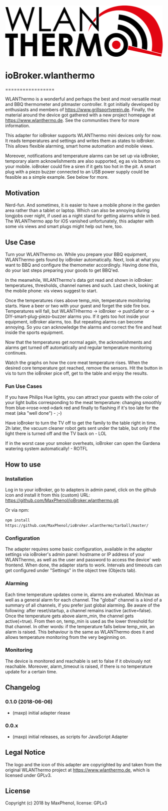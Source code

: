 ![Logo](admin/wlanthermo-logo.png)
# ioBroker.wlanthermo
=================

WLANThermo is a wonderful and perhaps the best and most versatile meat and BBQ thermometer and pitmaster controller. It got initially developed by enthusiasts and members of https://www.grillsportverein.de. Finally, the material around the device got gathered with a new project homepage at https://www.wlanthermo.de. See the communities there for more information.

This adapter for ioBroker supports WLANThermo mini devices only for now. It reads temperatures and settings and writes them as states to ioBroker. This allows flexible alarming, smart home automation and mobile views.

Moreover, notifications and temperature alarms can be set up via ioBroker, temporary alarm acknowlishments are also supported, eg as vis buttons on your mobile. ioBroker could fire a siren if it gets too hot in the pit. A smart plug with a piezo buzzer connected to an USB power supply could be feasible as a simple example. See below for more.

## Motivation

Nerd-fun. And sometimes, it is easier to have a mobile phone in the garden area rather than a tablet or laptop. Which can also be annoying during longjobs over night, if used as a night stand for getting alarms while in bed.
The WLANThermo app for iOS vanished unfortunately, this adapter with some vis views and smart plugs might help out here, too.

## Use Case

Turn your WLANThermo on. While you prepare your BBQ equipment, WLANThermo gets found by ioBroker automatically. Next, look at what you want to BBQ and configure the themometer accordingly. Having done this, do your last steps preparing your goods to get BBQ'ed.

In the meanwhile, WLANThermo's data got read and shown in ioBroker: temperatures, thresholds, channel names and such. Last check, looking at the mobile phone: vis views suggest to start.

Once the temperatures rises above temp_min, temperature monitoring starts. Have a beer or two with your guest and forget the side fire box. Temperatures will fall, but WLANTHhermo -> ioBroker -> pushSafer or -> DIY-smart-plug-piezo-buzzer alarms you. If it gets too hot inside your equipment, ioBroker alarms, too. But repeating alarms can become annoying. So you can acknowledge the alarms and correct the fire and heat inside the sports equipment.

Now that the temperatures get normal again, the acknowlishments and alarms get turned off automatically and regular temperature monitoring continues.

Watch the graphs on how the core meat temperature rises. When the desired core temperature got reached, remove the sensors. Hit the button in vis to turn the ioBroker pice off, get to the table and enjoy the results.

### Fun Use Cases

If you have Philips Hue lights, you can attract your guests with the color of your light bulbs corresponding to the meat temperature: changing smoothly from blue->rose->red->dark red and finally to flashing if it's too late for the meat (aka "well done") - ;-)

Have ioBroker to turn the TV off to get the family to the table right in time. 2h later, the vacuum cleaner robot gets sent under the table, but only if the light there is turned off and the TV back on - LOL

If in the worst case your smoker overheats, ioBroker can open the Gardena watering system automatically! - ROTFL


## How to use

### Installation

Log in to your ioBroker, go to adapters in admin panel, click on the github icon and install it from this (custom) URL: https://github.com/MaxPhenol/ioBroker.wlanthermo.git

Or via npm:

```npm install https://github.com/MaxPhenol/ioBroker.wlanthermo/tarball/master/```


### Configuration

The adapter requires some basic configuration, available in the adapter settings via ioBroker's admin panel: hostname or IP address of your WLANThermo, as well as the user and password to access the device' web frontend.
When done, the adapter starts to work. Intervals and timeouts can get configured under "Settings" in the object tree (Objects tab).

### Alarming

Each time temperature updates come in, alarms are evaluated. Min/max as well as a general alarm for each channel. The "global" channel is a kind of a summary of all channels, if you prefer just global alarming.
Be aware of the following: after reset/startup, a channel remains inactive (active=false). Once the temperature gets above alarm_min, the channel gets active(=true). From then on, temp_min is used as the lower threshold for that channel. In other words: if the temperature falls below temp_min, an alarm is raised. This behaviour is the same as WLANThermo does it and allows temperature monitoring from the very beginning on.

### Monitoring

The device is monitored and reachable is set to false if it obviously not reachable. Moreover, alarm_timeout is raised, if there is no temperature update for a certain time.


## Changelog

### 0.1.0 (2018-06-06)
* (maxp) initial adapter rlease

### 0.0.x
* (maxp) initial releases, as scripts for JavaScript Adapter


## Legal Notice

The logo and the icon of this adapter are copyrighted by and taken from the original WLANThermo project at https://www.wlanthermo.de, which is licensed under GPLv3.

## License

Copyright (c) 2018 by MaxPhenol, license: GPLv3


